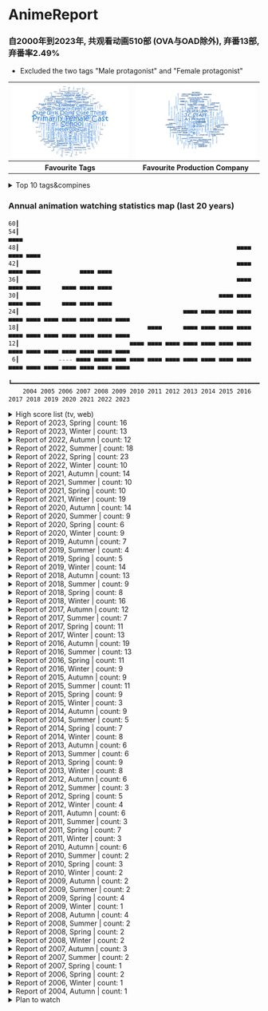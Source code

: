 # AnimeReport
### 自2000年到2023年, 共观看动画510部 (OVA与OAD除外), 弃番13部, 弃番率2.49%

- Excluded the two tags "Male protagonist" and "Female protagonist"
<table>
  <tr>
    <td><a href="https://github.com/ZjzMisaka/AnimeReport"><img width=1000 align="center" src="https://github.com/ZjzMisaka/AnimeReport/blob/main/tags.bmp" title="AnimeReport"/></a></td>
    <td><a href="https://github.com/ZjzMisaka/AnimeReport"><img width=1000 align="center" src="https://github.com/ZjzMisaka/AnimeReport/blob/main/companies.bmp" title="AnimeReport"/></a></td>
  </tr>
  <tr>
    <th>Favourite Tags</th>
    <th>Favourite Production Company</th>
  </tr>
</table>

<details>
  <summary>Top 10 tags&compines</summary>

  |index |tag|count|company|count|
  |----|----|----|----|----|
  |1|Primarily Female Cast|264|J.C.STAFF|33|
  |2|School|241|A-1 Pictures|25|
  |3|Cute Girls Doing Cute Things|177|动画工房|24|
  |4|Heterosexual|169|SILVER LINK.|21|
  |5|Primarily Teen Cast|149|京都动画|16|
  |6|Kuudere|139|CloverWorks|15|
  |7|Tsundere|128|Studio五组|12|
  |8|Ensemble Cast|124|SHAFT|12|
  |9|Seinen|113|8bit|11|
  |10|Magic|113|project No.9|11|
</details>


### Annual animation watching statistics map (last 20 years)
````
60┃                                                                                                    
54┃                                                                                           ■■■■     
48┃                                                             ■■■■                     ■■■■ ■■■■     
42┃                                                             ■■■■ ■■■■ ■■■■           ■■■■ ■■■■     
36┃                                                             ■■■■ ■■■■ ■■■■      ■■■■ ■■■■ ■■■■     
30┃                                                        ■■■■ ■■■■ ■■■■ ■■■■      ■■■■ ■■■■ ■■■■     
24┃                                              ■■■■ ■■■■ ■■■■ ■■■■ ■■■■ ■■■■ ■■■■ ■■■■ ■■■■ ■■■■ ■■■■
18┃                                    ■■■■      ■■■■ ■■■■ ■■■■ ■■■■ ■■■■ ■■■■ ■■■■ ■■■■ ■■■■ ■■■■ ■■■■
12┃                               ■■■■ ■■■■ ■■■■ ■■■■ ■■■■ ■■■■ ■■■■ ■■■■ ■■■■ ■■■■ ■■■■ ■■■■ ■■■■ ■■■■
 6┃           ₋₋₋₋ ■■■■ ■■■■ ■■■■ ■■■■ ■■■■ ■■■■ ■■■■ ■■■■ ■■■■ ■■■■ ■■■■ ■■■■ ■■■■ ■■■■ ■■■■ ■■■■ ■■■■
  ┗━━━━━━━━━━━━━━━━━━━━━━━━━━━━━━━━━━━━━━━━━━━━━━━━━━━━━━━━━━━━━━━━━━━━━━━━━━━━━━━━━━━━━━━━━━━━━━━━━━━━
    2004 2005 2006 2007 2008 2009 2010 2011 2012 2013 2014 2015 2016 2017 2018 2019 2020 2021 2022 2023
````

<details>
  <summary>High score list (tv, web)</summary>

  |中文名|Name|Score|
  |----|----|----|
  |孤独摇滚！|ぼっち・ざ・ろっく！|100|
  |赛马娘 Pretty Derby Season 2（第2期）|ウマ娘 プリティーダービー Season 2|100|
  |魔法少女小圆|魔法少女まどか☆マギカ|100|
  |K-ON!!(第二期)|けいおん!!|100|
  |K-ON!|けいおん!|100|
  |不當哥哥了！|お兄ちゃんはおしまい！|99|
  |请问您今天要来点兔子吗？BLOOM（第3期）|ご注文はうさぎですか? BLOOM|98|
  |请问您今天要来点兔子吗？？|ご注文はうさぎですか??|98|
  |请问您今天要来点兔子吗？|ご注文はうさぎですか？|98|
  |偶像大师 灰姑娘女孩 U149|アイドルマスター シンデレラガールズ U149|96|
  |【我推的孩子】|【推しの子】|95|
  |动物朋友|けものフレンズ|95|
  |钢之炼金术师 FULLMETAL ALCHEMIST|鋼の錬金術師 FULLMETAL ALCHEMIST|95|
  |幸运☆星|らき☆すた|95|
  |少女☆歌剧Revue Starlight|少女☆歌劇 レヴュー・スタァライト|92|
  |百合熊风暴|ユリ熊嵐|92|
  |KILL la KILL|キルラキル|92|
  |虛構推理 Season2（第2期）|虚構推理 Season2|90|
  |擅长捉弄人的高木同学3（第3期）|からかい上手の高木さん3|90|
  |SLOW LOOP-女孩的钓鱼慢活-|スローループ|90|
  |擅长捉弄人的高木同学|からかい上手の高木さん|90|
  |少女终末旅行|少女終末旅行|90|
  |小林家的龙女仆|小林さんちのメイドラゴン|90|
  |日常|日常|90|
  |我内心的糟糕念头|僕の心のヤバイやつ|88|
  |天使降临到我身边！|私に天使が舞い降りた!|88|
  |NEW GAME!!（第2期）|NEW GAME!!|88|
  |悠哉日常大王 Repeat（第2期）|のんのんびより りぴーと|88|
  |BanG Dream! 3rd Season（第3期）|BanG Dream! 3rd Season|87|
  |漫画女孩|こみっくがーるず|87|
  |樱Trick|桜Trick|87|
  |悠哉日常大王|のんのんびより|87|
  |明日同学的水手服|明日ちゃんのセーラー服|86|
  |輝夜姬想讓人告白-永不結束的初吻-（特別篇）|かぐや様は告らせたい-ファーストキッスは終わらない-|85|
  |久保同學不放過我|久保さんは僕を許さない|85|
  |在地下城尋求邂逅是否搞錯了什麼IV 深章 災厄篇（第4期第2部分）|ダンジョンに出会いを求めるのは間違っているだろうかIV 深章 厄災篇|85|
  |链锯人|チェンソーマン|85|
  |鬼灭之刃 无限列车篇（电视动画版）|『鬼滅の刃』無限列車編|85|
  |前辈有够烦|先輩がうざい後輩の話|85|
  |无职转生～到了异世界就拿出真本事～（下半）|無職転生～異世界行ったら本気だす～|85|
</details>

<details>
  <summary>Report of 2023, Spring | count: 16</summary>

  |中文名|Name|Status|Score|
  |----|----|----|----|
  |天国大魔境|天国大魔境|Watched|82|
  |和山田谈场Lv999的恋爱|山田くんとLv999の恋をする|Watched|70|
  |我内心的糟糕念头|僕の心のヤバイやつ|Watched|88|
  |熊熊勇闯异世界 PUNCH！（第2期）|くまクマ熊ベアーぱーんち！|Watched|75|
  |机战少女Alice Expansion|アリス・ギア・アイギス Expansion|Watched|72|
  |绊之Allele|絆のアリル|Watched|20|
  |偶像大师 灰姑娘女孩 U149|アイドルマスター シンデレラガールズ U149|Watched|96|
  |为美好的世界献上爆焰！|この素晴らしい世界に爆焔を！|Watched|83|
  |在无神世界里进行传教活动|神無き世界のカミサマ活動|Watched|69|
  |百合是我的工作！|私の百合はお仕事です！|Watched|79|
  |总之就是很可爱（第2期）|トニカクカワイイ|Watched|75|
  |魔法少女毁灭者|魔法少女マジカルデストロイヤーズ|Watched|83|
  |邻人似银河|おとなりに銀河|Watched|72|
  |不知内情的转学生不管三七二十一缠了上来。|事情を知らない転校生がグイグイくる。|GaveUp|-|
  |鬼灭之刃 刀匠村篇（第3期）|「鬼滅の刃」刀鍛冶の里編|Watched|84|
  |【我推的孩子】|【推しの子】|Watched|95|
</details>

<details>
  <summary>Report of 2023, Winter | count: 13</summary>

  |中文名|Name|Status|Score|
  |----|----|----|----|
  |轉生公主與天才千金的魔法革命|転生王女と天才令嬢の魔法革命|Watched|80|
  |小智是女孩啦！|トモちゃんは女の子！|Watched|83|
  |間諜教室|スパイ教室|Watched|70|
  |不當哥哥了！|お兄ちゃんはおしまい！|Watched|99|
  |虹咲四格 動畫版|にじよん あにめーしょん|Watched|75|
  |在地下城尋求邂逅是否搞錯了什麼IV 深章 災厄篇（第4期第2部分）|ダンジョンに出会いを求めるのは間違っているだろうかIV 深章 厄災篇|Watched|85|
  |無意間變成狗，被喜歡的女生撿回家。|犬になったら好きな人に拾われた。|Watched|70|
  |關於我在無意間被隔壁的天使變成廢柴這件事|お隣の天使様にいつの間にか駄目人間にされていた件|Watched|67|
  |不要欺負我，長瀞同學 2nd Attack（第2期）|イジらないで、長瀞さん 2nd Attack|Watched|78|
  |虛構推理 Season2（第2期）|虚構推理 Season2|Watched|90|
  |久保同學不放過我|久保さんは僕を許さない|Watched|85|
  |怕痛的我，把防禦力點滿就對了2（第2期）|痛いのは嫌なので防御力に極振りしたいと思います。2|Watched|70|
  |輝夜姬想讓人告白-永不結束的初吻-（特別篇）|かぐや様は告らせたい-ファーストキッスは終わらない-|Watched|85|
</details>

<details>
  <summary>Report of 2022, Autumn | count: 12</summary>

  |中文名|Name|Status|Score|
  |----|----|----|----|
  |宇崎学妹想要玩！ω（第2期）|宇崎ちゃんは遊びたい！ω|Watched|-|
  |间谍过家家（下半）|SPY×FAMILY|Watched|-|
  |菜鸟炼金术师开店营业中|新米錬金術師の店舗経営|Watched|-|
  |前进吧！登山少女 Next Summit（第4期）|ヤマノススメ Next Summit|Watched|-|
  |转生就是剑|転生したら剣でした|Watched|-|
  |孤独摇滚！|ぼっち・ざ・ろっく！|Watched|100|
  |链锯人|チェンソーマン|Watched|85|
  |4个人各自有着自己的秘密|4人はそれぞれウソをつく|Watched|-|
  |舰队Collection 总有一天，在那片海|「艦これ」いつかあの海で|GaveUp|-|
  |赛马娘 Pretty Derby 游戏1周年纪念特别动画|ゲーム『ウマ娘 プリティーダービー』1st Anniversary Special Animation|Watched|-|
  |悠哉赛马娘|うまゆる|Watched|-|
  |总之就是很可爱 ～制服～|トニカクカワイイ ～制服～|Watched|-|
</details>

<details>
  <summary>Report of 2022, Summer | count: 18</summary>

  |中文名|Name|Status|Score|
  |----|----|----|----|
  |出租女友（第2期）|彼女、お借りします|Watched|-|
  |Lycoris Recoil 莉可丽丝|リコリス・リコイル|Watched|-|
  |契约之吻|Engage Kiss|Watched|-|
  |联盟空军航空魔法音乐队 光辉魔女|連盟空軍航空魔法音楽隊 ルミナスウィッチーズ|Watched|-|
  |邪神与厨二病少女X（第3期）|邪神ちゃんドロップキックX|GaveUp|-|
  |继母的拖油瓶是我的前女友|継母の連れ子が元カノだった|Watched|-|
  |来自深渊 烈日的黄金乡（第2期）|メイドインアビス 烈日の黄金郷|Watched|-|
  |组长女儿与照料专员|組長娘と世話係|Watched|-|
  |彻夜之歌|よふかしのうた|Watched|-|
  |即使如此依旧步步进逼|それでも歩は寄せてくる|Watched|-|
  |SHADOWS HOUSE-影宅-（第2期）|シャドーハウス -2nd Season-|Watched|-|
  |天籁人偶|プリマドール|Watched|-|
  |打工吧！！魔王大人（第2期）|はたらく魔王さま！！|Watched|-|
  |Love Live! Superstar!!（第2期）|ラブライブ！スーパースター!!|Watched|-|
  |在地下城寻求邂逅是否搞错了什么IV 新章 迷宫篇（第4期第1部分）|ダンジョンに出会いを求めるのは間違っているだろうかIV 新章 迷宮篇|Watched|-|
  |新来的女佣有点怪|最近雇ったメイドが怪しい|GaveUp|-|
  |BanG Dream! Morfonication|BanG Dream! Morfonication|Watched|-|
  |我家师傅没有尾巴|うちの師匠はしっぽがない|Watched|-|
</details>

<details>
  <summary>Report of 2022, Spring | count: 23</summary>

  |中文名|Name|Status|Score|
  |----|----|----|----|
  |处刑少女的生存之道|処刑少女の生きる道|Watched|-|
  |不会拿捏距离的阿波连同学|阿波連さんははかれない|Watched|-|
  |Love Live! 虹咲学园学园偶像同好会（第2期）|ラブライブ！虹ヶ咲学園スクールアイドル同好会|Watched|-|
  |魔法纪录 魔法少女小圆外传 Final SEASON -浅梦的黎明-（第3期）|マギアレコード 魔法少女まどか☆マギカ外伝 Final SEASON -浅き夢の暁-|Watched|-|
  |Healer Girl 歌愈少女|ヒーラー・ガール|GaveUp|-|
  |勇者、辞职不干了|勇者、辞めます|Watched|-|
  |派对咖孔明|パリピ孔明|Watched|-|
  |RPG不动产|RPG不動産|Watched|-|
  |盾之勇者成名录 Season2（第2期）|盾の勇者の成り上がり Season2|Watched|-|
  |相合之物|であいもん|Watched|-|
  |古见同学有交流障碍症。（第2期）|古見さんは、コミュ症です。|Watched|-|
  |社畜想被幼女幽灵疗愈。|社畜さんは幼女幽霊に癒されたい。|Watched|-|
  |街角魔族 2丁目（第2期）|まちカドまぞく 2丁目|Watched|-|
  |魔法使黎明期|魔法使い黎明期|Watched|-|
  |爱在征服世界后|恋は世界征服のあとで|Watched|-|
  |约会大作战IV（第4期）|デート・ア・ライブIV|Watched|-|
  |辉夜大小姐想让我告白-超级浪漫-（第3期）|かぐや様は告らせたい-ウルトラロマンティック-|Watched|-|
  |间谍过家家（上半）|SPY×FAMILY|Watched|-|
  |女忍者椿的心事|くノ一ツバキの胸の内|Watched|-|
  |式守同学不只可爱而已|可愛いだけじゃない式守さん|Watched|-|
  |键等（第2期）|かぎなど|Watched|-|
  |夏日时光|サマータイムレンダ|Watched|-|
  |杜鹃婚约|カッコウの許嫁|Watched|-|
</details>

<details>
  <summary>Report of 2022, Winter | count: 10</summary>

  |中文名|Name|Status|Score|
  |----|----|----|----|
  |Irodori Midori|イロドリミドリ|Watched|-|
  |SLOW LOOP-女孩的钓鱼慢活-|スローループ|Watched|90|
  |少女前线|ドールズフロントライン|Watched|-|
  |擅长捉弄人的高木同学3（第3期）|からかい上手の高木さん3|Watched|90|
  |CUE!|CUE!|Watched|-|
  |更衣人偶坠入爱河|その着せ替え人形は恋をする|Watched|82|
  |明日同学的水手服|明日ちゃんのセーラー服|Watched|86|
  |与变成了异世界美少女的大叔一起冒险|異世界美少女受肉おじさんと|Watched|-|
  |自称贤者弟子的贤者|賢者の弟子を名乗る賢者|Watched|-|
  |BanG Dream! 少女乐团派对！5周年纪念动画 -CiRCLE THANKS PARTY!-|バンドリ！ガールズバンドパーティ！5th Anniversary Animation -CiRCLE THANKS PARTY!-|Watched|-|
</details>

<details>
  <summary>Report of 2021, Autumn | count: 14</summary>

  |中文名|Name|Status|Score|
  |----|----|----|----|
  |SELECTION PROJECT|SELECTION PROJECT|Watched|80|
  |结城友奈是勇者-大满开之章-（第3期）|結城友奈は勇者である-大満開の章-|Watched|-|
  |无职转生～到了异世界就拿出真本事～（下半）|無職転生～異世界行ったら本気だす～|Watched|85|
  |橘色荣耀！|プラオレ!～PRIDE OF ORANGE～|Watched|75|
  |古见同学有交流障碍症。|古見さんは、コミュ症です。|Watched|75|
  |大正处女御伽话|大正オトメ御伽話|Watched|80|
  |前辈有够烦|先輩がうざい後輩の話|Watched|85|
  |鬼灭之刃 无限列车篇（电视动画版）|『鬼滅の刃』無限列車編|Watched|85|
  |逆转世界的电池少女|逆転世界ノ電池少女|Watched|70|
  |BanG Dream! Girls Band Party!☆PICO Fever!（第3期）|BanG Dream! ガルパ☆ピコ ふぃーばー！|Watched|70|
  |键等|かぎなど|Watched|70|
  |鬼灭之刃 游郭篇（第2期）|『鬼滅の刃』遊郭編|Watched|-|
  |幼女战记 沙漠意面大作战|幼女戦記 砂漠のパスタ大作戦|Watched|-|
  |Assault Lily Fruits|アサルトリリィ ふるーつ|Watched|-|
</details>

<details>
  <summary>Report of 2021, Summer | count: 10</summary>

  |中文名|Name|Status|Score|
  |----|----|----|----|
  |转生成女性向游戏只有毁灭END的坏人大小姐X（第2期）|乙女ゲームの破滅フラグしかない悪役令嬢に転生してしまった…X|Watched|-|
  |死神少爷与黑女仆|死神坊ちゃんと黒メイド|Watched|-|
  |关于我转生变成史莱姆这档事（第2期下半）|転生したらスライムだった件|Watched|-|
  |开挂药师的异世界悠闲生活～到异世界开药房去～|チート薬師のスローライフ ～異世界に作ろうドラッグストア～|Watched|-|
  |小林家的龙女仆S（第2期）|小林さんちのメイドラゴンS|Watched|-|
  |白沙的水族馆|白い砂のアクアトープ|Watched|-|
  |Love Live! Superstar!!|ラブライブ！スーパースター!!|Watched|-|
  |急战5秒殊死斗|出会って5秒でバトル|Watched|-|
  |魔法纪录 魔法少女小圆外传 2nd SEASON -觉醒前夜-（第2期）|マギアレコード 魔法少女まどか☆マギカ外伝 2nd SEASON -覚醒前夜-|Watched|-|
  |贾希大人不气馁！|ジャヒー様はくじけない！|Watched|-|
</details>

<details>
  <summary>Report of 2021, Spring | count: 10</summary>

  |中文名|Name|Status|Score|
  |----|----|----|----|
  |SSSS.DYNAZENON|SSSS.DYNAZENON|Watched|-|
  |战斗员派遣中！|戦闘員、派遣します！|Watched|-|
  |龙先生，想要买个家。|ドラゴン、家を買う。|Watched|-|
  |变身成黑辣妹之后就和死党上床了。|黒ギャルになったから親友としてみた。|GaveUp|-|
  |关于我转生变成史莱姆这档事 转生史莱姆日记|転生したらスライムだった件 転スラ日記|Watched|-|
  |结城友奈是勇者 啾噜！|結城友奈は勇者である ちゅるっと！|Watched|-|
  |持续狩猎史莱姆三百年，不知不觉就练到LV MAX|スライム倒して300年、知らないうちにレベルMAXになってました|Watched|-|
  |SHADOWS HOUSE-影宅-|シャドーハウス|Watched|-|
  |不要欺负我，长瀞同学|イジらないで、長瀞さん|Watched|-|
  |奇蛋物语 Wonder Egg Priority（特别篇）|ワンダーエッグ・プライオリティ|Watched|-|
</details>

<details>
  <summary>Report of 2021, Winter | count: 19</summary>

  |中文名|Name|Status|Score|
  |----|----|----|----|
  |比方说，这是个出身魔王关附近的少年在新手村生活的故事|たとえばラストダンジョン前の村の少年が序盤の街で暮らすような物語|Watched|-|
  |赛马娘 Pretty Derby Season 2（第2期）|ウマ娘 プリティーダービー Season 2|Watched|100|
  |演剧偶像|ゲキドル|Watched|-|
  |Re:从零开始的异世界生活（第2期下半部）|Re:ゼロから始める異世界生活|Watched|-|
  |装甲娘战机|装甲娘戦機|Watched|-|
  |摇曳露营△ SEASON2（第2期）|ゆるキャン△ SEASON2|Watched|-|
  |约定的梦幻岛（第2期）|約束のネバーランド|Watched|-|
  |五等分的新娘∬（第2期）|五等分の花嫁∬|Watched|-|
  |弱角友崎同学|弱キャラ友崎くん|Watched|-|
  |工作细胞!!（第2期）|はたらく細胞!!|Watched|-|
  |工作细胞BLACK|はたらく細胞BLACK|Watched|-|
  |堀与宫村|ホリミヤ|Watched|-|
  |IDOLY PRIDE|IDOLY PRIDE|Watched|-|
  |无职转生～到了异世界就拿出真本事～（上半）|無職転生～異世界行ったら本気だす～|Watched|-|
  |悠哉日常大王 Nonstop（第3期）|のんのんびより のんすとっぷ|Watched|-|
  |关于我转生变成史莱姆这档事（第2期上半）|転生したらスライムだった件|Watched|-|
  |世界魔女出动！|ワールドウィッチーズ発進しますっ!|Watched|-|
  |奇蛋物语 Wonder Egg Priority|ワンダーエッグ・プライオリティ|Watched|-|
  |回复术士的重启人生|回復術士のやり直し|Watched|-|
</details>

<details>
  <summary>Report of 2020, Autumn | count: 14</summary>

  |中文名|Name|Status|Score|
  |----|----|----|----|
  |Assault Lily Bouquet|アサルトリリィ Bouquet|Watched|-|
  |魔女之旅|魔女の旅々|Watched|-|
  |在地下城寻求邂逅是否搞错了什么III（第3期）|ダンジョンに出会いを求めるのは間違っているだろうかIII|Watched|-|
  |总之就是很可爱|トニカクカワイイ|Watched|-|
  |Love Live! 虹咲学园学园偶像同好会|ラブライブ!虹ヶ咲学園スクールアイドル同好会|Watched|-|
  |战翼的希格德莉法|戦翼のシグルドリーヴァ|Watched|-|
  |前说！|まえせつ!|Watched|-|
  |在魔王城说晚安|魔王城でおやすみ|Watched|-|
  |熊熊勇闯异世界|くまクマ熊ベアー|Watched|-|
  |强袭魔女 通往柏林之路（第3期）|ストライクウィッチーズ ROAD to BERLIN|Watched|-|
  |安达与岛村|安達としまむら|Watched|-|
  |请问您今天要来点兔子吗？BLOOM（第3期）|ご注文はうさぎですか? BLOOM|Watched|98|
  |成神之日|神様になった日|Watched|55|
  |满溢的水果塔|おちこぼれフルーツタルト|Watched|-|
</details>

<details>
  <summary>Report of 2020, Summer | count: 9</summary>

  |中文名|Name|Status|Score|
  |----|----|----|----|
  |Lapis Re:LiGHTs|Lapis Re:LiGHTs|Watched|-|
  |BanG Dream! Girls Band Party!☆PICO～大份～（第2期）|BanG Dream! ガルパ☆ピコ～大盛り～|Watched|-|
  |马娘四格|うまよん|Watched|-|
  |Re:从零开始的异世界生活（第2期上半部）|Re:ゼロから始める異世界生活|Watched|-|
  |果然我的青春恋爱喜剧搞错了。完（第3期）|やはり俺の青春ラブコメはまちがっている。完|Watched|-|
  |宇崎学妹想要玩！|宇崎ちゃんは遊びたい!|Watched|-|
  |租借女友|彼女、お借りします|Watched|-|
  |刀剑神域Alicization War of Underworld（后半部下）|ソードアート・オンライン アリシゼーション War of Underworld|Watched|-|
  |科学超电磁炮T（下半）|とある科学の超電磁砲T|Watched|85|
</details>

<details>
  <summary>Report of 2020, Spring | count: 6</summary>

  |中文名|Name|Status|Score|
  |----|----|----|----|
  |转生成女性向游戏只有毁灭END的坏人大小姐|乙女ゲームの破滅フラグしかない悪役令嬢に転生してしまった…|Watched|-|
  |社长，战斗的时间到了！|社長、バトルの時間です!|Watched|-|
  |邪神与厨二病少女'（第2期）|邪神ちゃんドロップキック‘|Watched|-|
  |放学后堤防日志|放課後ていぼう日誌|Watched|-|
  |ARGONAVIS from BanG Dream! ANIMATION|アルゴナビス from BanG Dream! ANIMATION|Watched|-|
  |辉夜大小姐想让我告白？～天才们的恋爱头脑战～（第2期）|かぐや様は告らせたい?〜天才たちの恋愛頭脳戦〜|Watched|-|
</details>

<details>
  <summary>Report of 2020, Winter | count: 9</summary>

  |中文名|Name|Status|Score|
  |----|----|----|----|
  |恋爱中的小行星|恋する小惑星|Watched|-|
  |魔法纪录 魔法少女小圆外传|マギアレコード 魔法少女まどか☆マギカ外伝|Watched|-|
  |怕痛的我，把防御力点满就对了|痛いのは嫌なので防御力に極振りしたいと思います。|Watched|-|
  |奇幻☆怪盗？|はてな☆イリュージョン|Watched|-|
  |地缚少年花子君|地縛少年花子くん|Watched|-|
  |科学超电磁炮T（上半）|とある科学の超電磁砲T|Watched|-|
  |试证明理科生已坠入情网。|理系が恋に落ちたので証明してみた。|GaveUp|-|
  |虚构推理|虚構推理|Watched|-|
  |BanG Dream! 3rd Season（第3期）|BanG Dream! 3rd Season|Watched|87|
</details>

<details>
  <summary>Report of 2019, Autumn | count: 7</summary>

  |中文名|Name|Status|Score|
  |----|----|----|----|
  |慎重勇者～这个勇者明明超TUEEE却过度谨慎～|この勇者が俺TUEEEくせに慎重すぎる|Watched|-|
  |喜欢本大爷的竟然就你一个？|俺を好きなのはお前だけかよ|Watched|-|
  |放学后桌游俱乐部|放課後さいころ倶楽部|Watched|-|
  |我不是说了能力要平均值吗？|私、能力は平均値でって言ったよね!|Watched|-|
  |刺客守则|アサシンズプライド|Watched|-|
  |刀剑神域 Alicization War of Underworld（第3期后半上）|ソードアート・オンライン アリシゼーション War of Underworld|Watched|-|
  |美妙射击部|ライフル・イズ・ビューティフル|Watched|-|
</details>

<details>
  <summary>Report of 2019, Summer | count: 4</summary>

  |中文名|Name|Status|Score|
  |----|----|----|----|
  |女高中生的虚度日常|女子高生の無駄づかい|Watched|-|
  |擅长捉弄人的高木同学2（第2期）|からかい上手の高木さん2|Watched|-|
  |街角魔族|まちカドまぞく|Watched|-|
  |在地下城寻求邂逅是否搞错了什么II（第2期）|ダンジョンに出会いを求めるのは間違っているだろうかII|Watched|-|
</details>

<details>
  <summary>Report of 2019, Spring | count: 5</summary>

  |中文名|Name|Status|Score|
  |----|----|----|----|
  |川柳少女|川柳少女|Watched|-|
  |满脑都是○○的我没办法谈恋爱|淫らな青ちゃんは勉強ができない|Watched|-|
  |一个人的○○小日子|ひとりぼっちの○○生活|Watched|-|
  |鬼灭之刃 灶门炭治郎立志篇|鬼滅の刃 竈門炭治郎立志編|Watched|-|
  |强袭魔女 501部队出动！|ワールドウィッチーズシリーズ 501部隊発進しますっ!|Watched|-|
</details>

<details>
  <summary>Report of 2019, Winter | count: 14</summary>

  |中文名|Name|Status|Score|
  |----|----|----|----|
  |BanG Dream! 2nd season（第2期）|BanG Dream! 2nd season|Watched|-|
  |不吉波普不笑|ブギーポップは笑わない|GaveUp|-|
  |笑容的代价|エガオノダイカ|Watched|-|
  |迷你刀使|みにとじ|Watched|-|
  |笨拙之极的上野|上野さんは不器用|Watched|-|
  |天使降临到我身边！|私に天使が舞い降りた!|Watched|88|
  |盾之勇者成名录|盾の勇者の成り上がり|Watched|-|
  |烟草|ケムリクサ|Watched|-|
  |约定的梦幻岛|約束のネバーランド|Watched|-|
  |五等分的新娘|五等分の花嫁|Watched|-|
  |格林笔记 The Animation|グリムノーツ The Animation|GaveUp|-|
  |约会大作战III（第3期）|デート・ア・ライブIII|Watched|-|
  |辉夜大小姐想让我告白~天才们的恋爱头脑战~|かぐや様は告らせたい～天才たちの恋愛頭脳戦～|Watched|-|
  |Endro～！|えんどろ～!|Watched|-|
</details>

<details>
  <summary>Report of 2018, Autumn | count: 13</summary>

  |中文名|Name|Status|Score|
  |----|----|----|----|
  |关于我转生变成史莱姆这档事|転生したらスライムだった件|Watched|-|
  |青春猪头少年不会梦到兔女郎学姐|青春ブタ野郎はバニーガール先輩の夢を見ない|Watched|-|
  |隔壁的吸血鬼美眉|となりの吸血鬼さん|Watched|-|
  |终将成为你|やがて君になる|Watched|-|
  |魔法禁书目录III（第3期）|とある魔術の禁書目録III|Watched|-|
  |我家女仆有够烦！|うちのメイドがウザすぎる!|Watched|-|
  |SSSS.GRIDMAN|SSSS.GRIDMAN|Watched|-|
  |刀剑神域 Alicization（第3期前半）|ソードアート・オンライン アリシゼーション|Watched|-|
  |月影特工|RELEASE THE SPYCE|Watched|-|
  |Anima Yell!|アニマエール!|Watched|-|
  |我喜欢的是小说里的你|俺が好きなのは妹だけど妹じゃない|Watched|-|
  |只要贝尔哲布布大小姐喜欢就好|ベルゼブブ嬢のお気の召すまま。|Watched|-|
  |傀儡马戏团|からくりサーカス|Watched|-|
</details>

<details>
  <summary>Report of 2018, Summer | count: 9</summary>

  |中文名|Name|Status|Score|
  |----|----|----|----|
  |轻羽飞扬|はねバド!|Watched|-|
  |前进吧！登山少女 Third Season（第3期）|ヤマノススメ サードシーズン|Watched|-|
  |春原庄的管理员小姐|すのはら荘の管理人さん|Watched|-|
  |BanG Dream! Girls Band Party!☆PICO|BanG Dream! ガルパ☆ピコ|Watched|-|
  |昴宿七星|七星のスバル|Watched|-|
  |千绪的通学路|ちおちゃんの通学路|Watched|-|
  |工作细胞|はたらく細胞|Watched|-|
  |邪神与厨二病少女|邪神ちゃんドロップキック|Watched|-|
  |少女☆歌剧Revue Starlight|少女☆歌劇 レヴュー・スタァライト|Watched|92|
</details>

<details>
  <summary>Report of 2018, Spring | count: 8</summary>

  |中文名|Name|Status|Score|
  |----|----|----|----|
  |赛马娘 Pretty Derby|ウマ娘 プリティーダービー|Watched|-|
  |魔法少女 我|魔法少女 俺|Watched|-|
  |多田君不恋爱|多田くんは恋をしない|Watched|-|
  |漫画女孩|こみっくがーるず|Watched|87|
  |敦君与女朋友|あっくんとカノジョ|Watched|-|
  |魔法少女网站|魔法少女サイト|Watched|-|
  |刀剑神域外传Gun Gale Online|ソードアート・オンライン オルタナティブ ガンゲイル・オンライン|Watched|-|
  |LOST SONG|LOST SONG|Watched|-|
</details>

<details>
  <summary>Report of 2018, Winter | count: 16</summary>

  |中文名|Name|Status|Score|
  |----|----|----|----|
  |比宇宙更远的地方|宇宙よりも遠い場所|Watched|-|
  |爱吃拉面的小泉同学|ラーメン大好き小泉さん|Watched|-|
  |摇曳露营△|ゆるキャン△|Watched|-|
  |刀使之巫女|刀使ノ巫女|Watched|-|
  |citrus|citrus|Watched|-|
  |Slow Start|スロウスタート|Watched|-|
  |魔卡少女樱 透明牌篇|カードキャプターさくら クリアカード編|Watched|-|
  |三颗星彩色冒险|三ツ星カラーズ|Watched|-|
  |龙王的工作！|りゅうおうのおしごと!|Watched|-|
  |擅长捉弄人的高木同学|からかい上手の高木さん|Watched|90|
  |刻刻|刻刻|Watched|-|
  |紫罗兰永恒花园|ヴァイオレット・エヴァーガーデン|Watched|-|
  |粗点心战争2（第2期）|だがしかし2|Watched|-|
  |妖精森林的小不点|ハクメイとミコチ|Watched|-|
  |博多豚骨拉面团|博多豚骨ラーメンズ|Watched|-|
  |DARLING in the FRANXX|ダーリン・イン・ザ・フランキス|Watched|-|
</details>

<details>
  <summary>Report of 2017, Autumn | count: 12</summary>

  |中文名|Name|Status|Score|
  |----|----|----|----|
  |品酒要在成为夫妻后|お酒は夫婦になってから|Watched|-|
  |此花绮谭|このはな綺譚|Watched|-|
  |Just Because!|Just Because!|Watched|-|
  |少女终末旅行|少女終末旅行|Watched|90|
  |结城友奈是勇者-鹫尾须美之章 勇者之章-（第2期）|結城友奈は勇者である|Watched|-|
  |LoveLive! Sunshine!!（第2期）|ラブライブ! サンシャイン!!|Watched|-|
  |调教咖啡厅|ブレンド・S|Watched|-|
  |动画同好会|アニメガタリズ|Watched|-|
  |如果有妹妹就好了。|妹さえいればいい。|Watched|-|
  |我家有个鱼干妹R（第2期）|干物妹! うまるちゃんR|Watched|-|
  |Wake Up, Girls! 新章|Wake Up, Girls! 新章|Watched|-|
  |3月的狮子（第2期）|3月のライオン|Watched|-|
</details>

<details>
  <summary>Report of 2017, Summer | count: 7</summary>

  |中文名|Name|Status|Score|
  |----|----|----|----|
  |骑士&魔法|ナイツ&マジック|Watched|-|
  |单蠢女孩|アホガール|Watched|-|
  |徒然喜欢你|徒然チルドレン|Watched|-|
  |来自深渊|メイドインアビス|Watched|-|
  |Princess Principal|プリンセス・プリンシパル|Watched|-|
  |NEW GAME!!（第2期）|NEW GAME!!|Watched|88|
  |Gamers 电玩咖！|ゲーマーズ!|Watched|-|
</details>

<details>
  <summary>Report of 2017, Spring | count: 11</summary>

  |中文名|Name|Status|Score|
  |----|----|----|----|
  |爱丽丝与藏六|アリスと蔵六|Watched|-|
  |不正经的魔术讲师与禁忌教典|ロクでなし魔術講師と禁忌教典|Watched|-|
  |王室教师海涅|王室教師ハイネ|Watched|-|
  |樱花任务|サクラクエスト|Watched|-|
  |月色真美|月がきれい|Watched|-|
  |时钟机关之星|クロックワーク・プラネット|Watched|-|
  |恋爱暴君|恋愛暴君|Watched|-|
  |雏子的笔记|ひなこのーと|Watched|-|
  |情色漫画老师|エロマンガ先生|Watched|-|
  |从零开始的魔法书|ゼロから始める魔法の書|Watched|-|
  |末日时在做什么？有没有空？可以来拯救吗？|終末なにしてますか? 忙しいですか? 救ってもらっていいですか?|Watched|-|
</details>

<details>
  <summary>Report of 2017, Winter | count: 13</summary>

  |中文名|Name|Status|Score|
  |----|----|----|----|
  |黑白来看守所（第2期）|ナンバカ 2|Watched|-|
  |乌菈菈迷路帖|うらら迷路帖|Watched|-|
  |幼女战记|幼女戦記|Watched|-|
  |Tales of Zestiria the X（第2期）|テイルズ オブ ゼスティリア ザ クロス|Watched|-|
  |偶像事变|アイドル事変|Watched|-|
  |小魔女学园|リトルウィッチアカデミア|Watched|-|
  |废天使加百列|ガヴリールドロップアウト|Watched|85|
  |动物朋友|けものフレンズ|Watched|95|
  |CHAOS;CHILD 混沌之子|CHAOS;CHILD|Watched|-|
  |小林家的龙女仆|小林さんちのメイドラゴン|Watched|90|
  |为美好的世界献上祝福！（第2期）|この素晴らしい世界に祝福を! 2|Watched|-|
  |Rewrite（第2期）|Rewrite|Watched|-|
  |BanG Dream!|BanG Dream!|Watched|-|
</details>

<details>
  <summary>Report of 2016, Autumn | count: 19</summary>

  |中文名|Name|Status|Score|
  |----|----|----|----|
  |WWW.WORKING!!|WWW.WORKING!!|Watched|-|
  |魔法少女育成计划|魔法少女育成計画|Watched|-|
  |我老婆是学生会长！+！|おくさまが生徒会長!+!|Watched|-|
  |12岁。～小小胸口的怦然心动～（第2期）|12歳。～ちっちゃなムネのトキメキ～|Watched|-|
  |斯特拉的魔法|ステラのまほう|Watched|-|
  |灼热的桌球娘|灼熱の卓球娘|Watched|85|
  |神装少女小缠|装神少女まとい|Watched|-|
  |黑白来看守所|ナンバカ|Watched|-|
  |魔法少女什么的已经够了啦。（第2期）|魔法少女なんてもういいですから。セカンドシーズン|Watched|-|
  |奏响吧！上低音号2|響け! ユーフォニアム2|Watched|-|
  |无畏魔女|ブレイブウィッチーズ|Watched|-|
  |竞女!!!!!!!!|競女!!!!!!!!|Watched|-|
  |伯纳德小姐说|バーナード嬢曰く。|Watched|-|
  |少女编号|ガーリッシュナンバー|Watched|-|
  |亚人（第2期）|亜人|Watched|-|
  |长骑美眉|ろんぐらいだぁす!|Watched|-|
  |3月的狮子|3月のライオン|Watched|-|
  |超自然9人组|Occultic;Nine -オカルティック・ナイン-|Watched|-|
  |Fate/Grand Order|Fate/Grand Order|Watched|-|
</details>

<details>
  <summary>Report of 2016, Summer | count: 13</summary>

  |中文名|Name|Status|Score|
  |----|----|----|----|
  |小桃小栗 Love Love物语|ももくり|Watched|-|
  |LoveLive! Sunshine!!|ラブライブ! サンシャイン!!|Watched|-|
  |Rewrite|Rewrite|Watched|-|
  |Tales of Zestiria the X（第1期）|テイルズ オブ ゼスティリア ザ クロス|Watched|-|
  |NEW GAME!|NEW GAME!|Watched|-|
  |天真与闪电|甘々と稲妻|Watched|-|
  |TABOO TATTOO－禁忌咒纹－|タブー・タトゥー|Watched|-|
  |腐男子高校生活|腐男子高校生活|Watched|-|
  |魔装学园H×H|魔装学園H×H|Watched|-|
  |planetarian 星之梦|planetarian 〜ちいさなほしのゆめ〜|Watched|-|
  |这个美术社大有问题！|この美術部には問題がある!|Watched|-|
  |时间旅行少女～真理、和花与8名科学家～|タイムトラベル少女～マリ・ワカと8人の科学者たち～|Watched|-|
  |Qualidea Code|クオリディア・コード|Watched|-|
</details>

<details>
  <summary>Report of 2016, Spring | count: 11</summary>

  |中文名|Name|Status|Score|
  |----|----|----|----|
  |迷家|迷家 -マヨイガ-|Watched|-|
  |宇宙巡警露露子|宇宙パトロールルル子|Watched|-|
  |面包与和平！|パンでPeace!|Watched|-|
  |Re：从零开始的异世界生活|Re:ゼロから始める異世界生活|Watched|-|
  |12岁。～小小胸口的怦然心动～（第1期）|12歳。～ちっちゃなムネのトキメキ～|Watched|-|
  |Anne-Happy♪|あんハピ♪|Watched|-|
  |线上游戏的老婆不可能是女生？|ネトゲの嫁は女の子じゃないと思った?|Watched|-|
  |甲铁城的卡巴内里|甲鉄城のカバネリ|Watched|-|
  |在下坂本，有何贵干？|坂本ですが?|Watched|-|
  |三者三叶|三者三葉|Watched|-|
  |任性High-Spec|ワガママハイスペック|Watched|-|
</details>

<details>
  <summary>Report of 2016, Winter | count: 9</summary>

  |中文名|Name|Status|Score|
  |----|----|----|----|
  |少女们向荒野进发|少女たちは荒野を目指す|Watched|-|
  |粗点心战争|だがしかし|Watched|-|
  |魔法护士小麦R|ナースウィッチ小麦ちゃんR|Watched|-|
  |房东妹子青春期|大家さんは思春期!|Watched|-|
  |赤发白雪姬（第2期）|赤髪の白雪姫|Watched|85|
  |魔法少女什么的已经够了啦。|魔法少女なんてもういいですから。|Watched|-|
  |苍之彼方的四重奏|蒼の彼方のフォーリズム|Watched|-|
  |为美好的世界献上祝福！|この素晴らしい世界に祝福を!|Watched|-|
  |亚人（第1期）|亜人|Watched|-|
</details>

<details>
  <summary>Report of 2015, Autumn | count: 9</summary>

  |中文名|Name|Status|Score|
  |----|----|----|----|
  |青年怪医黑杰克|ヤング ブラック・ジャック|Watched|-|
  |重装武器|ヘヴィーオブジェクト|Watched|-|
  |流浪神差 ARAGOTO（第2期）|ノラガミ ARAGOTO|Watched|-|
  |小森拒不了！|小森さんは断れない!|Watched|-|
  |摇曳百合 3☆High!|ゆるゆり さん☆ハイ!|Watched|-|
  |绯弹的亚莉亚AA|緋弾のアリアAA|Watched|-|
  |我被绑架到贵族女校当“庶民样本”|俺がお嬢様学校に「庶民サンプル」としてゲッツされた件|Watched|-|
  |请问您今天要来点兔子吗？？|ご注文はうさぎですか??|Watched|98|
  |WORKING!!!“LORD OF THE 小鸟游”|WORKING!!!「ロード・オブ・ザ・小鳥遊」|Watched|-|
</details>

<details>
  <summary>Report of 2015, Summer | count: 11</summary>

  |中文名|Name|Status|Score|
  |----|----|----|----|
  |我老婆是学生会长！|おくさまが生徒会長!|Watched|-|
  |若叶女孩|わかば＊ガール|Watched|-|
  |下流梗不存在的灰暗世界|下ネタという概念が存在しない退屈な世界|Watched|-|
  |WORKING!!!（第3期）|WORKING!!!|Watched|-|
  |赤发白雪姬（第1期）|赤髪の白雪姫|Watched|85|
  |出包王女DARKNESS（第2期）|To LOVEる -とらぶる- ダークネス-2nd|Watched|-|
  |悠哉日常大王 Repeat（第2期）|のんのんびより りぴーと|Watched|88|
  |那就是声优！|それが声優!|Watched|-|
  |我家有个鱼干妹|干物妹! うまるちゃん|Watched|-|
  |学园孤岛|がっこうぐらし!|Watched|-|
  |轻松百合 夏日时光！+|ゆるゆり なちゅやちゅみ!+|Watched|-|
</details>

<details>
  <summary>Report of 2015, Spring | count: 9</summary>

  |中文名|Name|Status|Score|
  |----|----|----|----|
  |关于完全听不懂老公在说什么的事（第2期）|旦那が何を言っているかわからない件 2スレ目|Watched|-|
  |我的青春恋爱喜剧果然有问题 续|やはり俺の青春ラブコメはまちがっている。続|Watched|-|
  |在地下城寻求邂逅是否搞错了什么|ダンジョンに出会いを求めるのは間違っているだろうか|Watched|-|
  |小长门有希的消失|長門有希ちゃんの消失|Watched|-|
  |Fate/stay night [Unlimited Blade Works]（第2期）|Fate/stay night [Unlimited Blade Works]|Watched|-|
  |你好！！黄金拼图|ハロー!! きんいろモザイク|Watched|-|
  |奏响吧！上低音号|響け! ユーフォニアム|Watched|-|
  |浦和的小调|浦和の調ちゃん|Watched|-|
  |伪恋:（第2期）|ニセコイ:|Watched|-|
</details>

<details>
  <summary>Report of 2015, Winter | count: 3</summary>

  |中文名|Name|Status|Score|
  |----|----|----|----|
  |百合熊风暴|ユリ熊嵐|Watched|92|
  |元气少女缘结神◎|神様はじめました◎|Watched|-|
  |舰队Collection|艦隊これくしょん -艦これ-|Watched|-|
</details>

<details>
  <summary>Report of 2014, Autumn | count: 9</summary>

  |中文名|Name|Status|Score|
  |----|----|----|----|
  |电器街的漫画店|デンキ街の本屋さん|Watched|-|
  |关于完全听不懂老公在说什么的事|旦那が何を言っているかわからない件|Watched|-|
  |Fate/stay night [Unlimited Blade Works]（第1期）|Fate/stay night [Unlimited Blade Works]|Watched|-|
  |日常生活中的异能战斗|異能バトルは日常系のなかで|Watched|-|
  |棺姬嘉依卡 AVENGING BATTLE|棺姫のチャイカ AVENGING BATTLE|Watched|-|
  |四月是你的谎言|四月は君の嘘|Watched|-|
  |我，要成为双马尾|俺、ツインテールになります。|Watched|-|
  |结城友奈是勇者|結城友奈は勇者である|Watched|-|
  |Tales of Zestiria ～导师的黎明～|テイルズ オブ ゼスティリア ～導師の夜明け～|Watched|-|
</details>

<details>
  <summary>Report of 2014, Summer | count: 5</summary>

  |中文名|Name|Status|Score|
  |----|----|----|----|
  |刀剑神域Ⅱ|ソードアート・オンラインⅡ|Watched|-|
  |生存游戏社|さばげぶっ!|Watched|-|
  |斩！赤红之瞳|アカメが斬る!|Watched|-|
  |月刊少女野崎同学|月刊少女野崎くん|Watched|-|
  |前进吧！登山少女 第二季|ヤマノススメ セカンドシーズン|Watched|-|
</details>

<details>
  <summary>Report of 2014, Spring | count: 7</summary>

  |中文名|Name|Status|Score|
  |----|----|----|----|
  |战斗少女选择者 WIXOSS|selector infected WIXOSS|Watched|-|
  |LoveLive!（第2期）|ラブライブ!|Watched|-|
  |NO GAME NO LIFE 游戏人生|ノーゲーム・ノーライフ|Watched|-|
  |棺姬嘉依卡（第1期）|棺姫のチャイカ|Watched|-|
  |请问您今天要来点兔子吗？|ご注文はうさぎですか？|Watched|98|
  |约会大作战Ⅱ|デート・ア・ライブⅡ|Watched|-|
  |GJ部@|GJ部@|Watched|-|
</details>

<details>
  <summary>Report of 2014, Winter | count: 8</summary>

  |中文名|Name|Status|Score|
  |----|----|----|----|
  |妄想学生会＊|生徒会役員共＊|Watched|-|
  |流浪神差（第1期）|ノラガミ|Watched|-|
  |中二病也想谈恋爱！恋|中二病でも恋がしたい! 戀|Watched|85|
  |未确认进行式|未確認で進行形|Watched|-|
  |樱Trick|桜Trick|Watched|87|
  |农林|のうりん|Watched|-|
  |伪恋|ニセコイ|Watched|-|
  |摸索吧！部活剧 安可|てさぐれ! 部活もの あんこーる|Watched|-|
</details>

<details>
  <summary>Report of 2013, Autumn | count: 6</summary>

  |中文名|Name|Status|Score|
  |----|----|----|----|
  |境界的彼方|境界の彼方|Watched|-|
  |KILL la KILL|キルラキル|Watched|92|
  |摸索吧！部活剧|てさぐれ! 部活もの|Watched|-|
  |悠哉日常大王|のんのんびより|Watched|87|
  |苍蓝钢铁的琶音|蒼き鋼のアルペジオ -アルス・ノヴァ-|Watched|-|
  |刀剑神域 Extra Edition|ソードアート・オンライン Extra Edition|Watched|-|
</details>

<details>
  <summary>Report of 2013, Summer | count: 6</summary>

  |中文名|Name|Status|Score|
  |----|----|----|----|
  |狗与剪刀必有用|犬とハサミは使いよう|Watched|-|
  |新蔷薇少女|ローゼンメイデン|Watched|-|
  |恋爱研究所|恋愛ラボ|Watched|-|
  |Servant×Service|サーバント×サービス|Watched|-|
  |萝球社！SS|ロウきゅーぶ! SS|Watched|-|
  |黄金拼图|きんいろモザイク|Watched|-|
</details>

<details>
  <summary>Report of 2013, Spring | count: 9</summary>

  |中文名|Name|Status|Score|
  |----|----|----|----|
  |打工吧！魔王大人|はたらく魔王さま!|Watched|-|
  |果然我的青春恋爱喜剧搞错了。|やはり俺の青春ラブコメはまちがっている。|Watched|-|
  |约会大作战[春 3]|デート・ア・ライブ|Watched|-|
  |我的妹妹哪有这么可爱。(第2期)|俺の妹がこんなに可愛いわけがない。|Watched|-|
  |袭来！美少女邪神W|這いよれ! ニャル子さんW|Watched|-|
  |旋风管家Cuties|ハヤテのごとく! Cuties|Watched|-|
  |YUYU式|ゆゆ式|Watched|-|
  |科学超电磁炮S|とある科学の超電磁砲S|Watched|-|
  |变态王子与不笑猫|変態王子と笑わない猫。|Watched|-|
</details>

<details>
  <summary>Report of 2013, Winter | count: 8</summary>

  |中文名|Name|Status|Score|
  |----|----|----|----|
  |前进吧！登山少女（第1期）|ヤマノススメ|Watched|-|
  |南家三姐妹 回来了|みなみけ ただいま|Watched|-|
  |LoveLive!（第1期）|ラブライブ!|Watched|-|
  |玉子市场|たまこまーけっと|Watched|-|
  |学生会的一存 Lv.2[冬 1]|生徒会の一存 Lv.2|Watched|-|
  |GJ部|GJ部|Watched|-|
  |我的朋友很少NEXT|僕は友達が少ないNEXT|Watched|-|
  |琴浦小姐|琴浦さん|Watched|-|
</details>

<details>
  <summary>Report of 2012, Autumn | count: 6</summary>

  |中文名|Name|Status|Score|
  |----|----|----|----|
  |元气少女缘结神|神様はじめました|Watched|-|
  |中二病也要谈恋爱！|中二病でも恋がしたい！|Watched|85|
  |旋风管家! CAN'T TAKE MY EYES OFF YOU|ハヤテのごとく! CAN'T TAKE MY EYES OFF YOU|Watched|-|
  |出包王女DARKNESS|To LOVEる -とらぶる- ダークネス-|Watched|-|
  |樱花庄的宠物女孩|さくら荘のペットな彼女|Watched|-|
  |少女与战车[秋 7]|ガールズ＆パンツァー|Watched|-|
</details>

<details>
  <summary>Report of 2012, Summer | count: 3</summary>

  |中文名|Name|Status|Score|
  |----|----|----|----|
  |轻松百合♪♪|ゆるゆり♪♪|Watched|-|
  |刀剑神域|ソードアート・オンライン|Watched|-|
  |来自新世界|新世界より|GaveUp|-|
</details>

<details>
  <summary>Report of 2012, Spring | count: 5</summary>

  |中文名|Name|Status|Score|
  |----|----|----|----|
  |一起一起这里那里|あっちこっち|Watched|-|
  |僵尸哪有那么萌？|さんかれあ|Watched|-|
  |加速世界|アクセル・ワールド|Watched|-|
  |Fate/Zero 第2期|Fate/Zero|Watched|-|
  |冰菓|氷菓|Watched|-|
</details>

<details>
  <summary>Report of 2012, Winter | count: 4</summary>

  |中文名|Name|Status|Score|
  |----|----|----|----|
  |爱杀宝贝|キルミーベイベー|Watched|-|
  |零之使魔F|ゼロの使い魔F|Watched|-|
  |在盛夏等待|あの夏で待ってる|Watched|-|
  |男子高校生的日常|男子高校生の日常|Watched|-|
</details>

<details>
  <summary>Report of 2011, Autumn | count: 6</summary>

  |中文名|Name|Status|Score|
  |----|----|----|----|
  |Fate/Zero|Fate/Zero|Watched|-|
  |WORKING'!!|WORKING'!!|Watched|-|
  |我的朋友很少|僕は友達が少ない|Watched|-|
  |灼眼的夏娜III-FINAL-|灼眼のシャナIII-FINAL-|Watched|-|
  |便·当|ベン・トー|Watched|-|
  |未来日记|未来日記|Watched|-|
</details>

<details>
  <summary>Report of 2011, Summer | count: 3</summary>

  |中文名|Name|Status|Score|
  |----|----|----|----|
  |萝球社！|ロウきゅーぶ!|Watched|-|
  |神的记事本|神様のメモ帳|Watched|-|
  |笨蛋，测验，召唤兽（第2期）|バカとテストと召喚獣にっ！|Watched|-|
</details>

<details>
  <summary>Report of 2011, Spring | count: 7</summary>

  |中文名|Name|Status|Score|
  |----|----|----|----|
  |日常|日常|Watched|90|
  |花开物语|花咲くいろは|Watched|-|
  |命运石之门|シュタインズ・ゲート|GaveUp|-|
  |A频道|Aチャンネル|Watched|-|
  |我们仍未知道那天所看见的花名。|あの日見た花の名前を僕達はまだ知らない|Watched|-|
  |电波女与青春男|電波女と青春男|Watched|-|
  |绯弹的亚莉亚|緋弾のアリア|Watched|-|
</details>

<details>
  <summary>Report of 2011, Winter | count: 3</summary>

  |中文名|Name|Status|Score|
  |----|----|----|----|
  |魔法少女小圆|魔法少女まどか☆マギカ|Watched|100|
  |GOSICK|GOSICK -ゴシック-|Watched|-|
  |放浪男孩|放浪息子|Watched|-|
</details>

<details>
  <summary>Report of 2010, Autumn | count: 6</summary>

  |中文名|Name|Status|Score|
  |----|----|----|----|
  |我的妹妹哪有这么可爱！|俺の妹がこんなに可愛いわけがない|Watched|-|
  |缘之空|ヨスガノソラ|Watched|-|
  |更多出包王女|もっと To LOVEる -とらぶる-|Watched|-|
  |女仆咖啡厅|それでも町は廻っている|Watched|-|
  |魔法禁书目录II|とある魔術の禁書目録II|Watched|-|
  |潜行吧！奈亚子 Remember My Love（craft先生）|這いよる! ニャルアニ リメンバー・マイ・ラブ（クラフト先生）|Watched|-|
</details>

<details>
  <summary>Report of 2010, Summer | count: 2</summary>

  |中文名|Name|Status|Score|
  |----|----|----|----|
  |妄想学生会|生徒会役員共|Watched|-|
  |强袭魔女2|ストライクウィッチーズ2|Watched|-|
</details>

<details>
  <summary>Report of 2010, Spring | count: 3</summary>

  |中文名|Name|Status|Score|
  |----|----|----|----|
  |Angel Beats!|Angel Beats!|Watched|-|
  |迷糊餐厅|WORKING!!|Watched|-|
  |K-ON!!(第二期)|けいおん!!|Watched|100|
</details>

<details>
  <summary>Report of 2010, Winter | count: 2</summary>

  |中文名|Name|Status|Score|
  |----|----|----|----|
  |笨蛋，测验，召唤兽|バカとテストと召喚獣|Watched|-|
  |花丸幼稚园|はなまる幼稚園|Watched|-|
</details>

<details>
  <summary>Report of 2009, Autumn | count: 2</summary>

  |中文名|Name|Status|Score|
  |----|----|----|----|
  |学生会的一己之见|生徒会の一存|Watched|-|
  |科学超电磁炮|とある科学の超電磁砲|Watched|-|
</details>

<details>
  <summary>Report of 2009, Summer | count: 2</summary>

  |中文名|Name|Status|Score|
  |----|----|----|----|
  |加奈日记|かなめも|Watched|-|
  |狼与辛香料II|狼と香辛料II|Watched|-|
</details>

<details>
  <summary>Report of 2009, Spring | count: 4</summary>

  |中文名|Name|Status|Score|
  |----|----|----|----|
  |K-ON!|けいおん!|Watched|100|
  |凉宫春日的忧郁(2009年版)|涼宮ハルヒの憂鬱|Watched|-|
  |旋风管家!!|ハヤテのごとく!!|Watched|-|
  |钢之炼金术师 FULLMETAL ALCHEMIST|鋼の錬金術師 FULLMETAL ALCHEMIST|Watched|95|
</details>

<details>
  <summary>Report of 2009, Winter | count: 1</summary>

  |中文名|Name|Status|Score|
  |----|----|----|----|
  |南家三姊妹 欢迎回家|みなみけ おかえり|Watched|-|
</details>

<details>
  <summary>Report of 2008, Autumn | count: 4</summary>

  |中文名|Name|Status|Score|
  |----|----|----|----|
  |TIGER×DRAGON！|とらドラ!|Watched|-|
  |CLANNAD ～AFTER STORY～|CLANNAD ～AFTER STORY～|Watched|-|
  |神薙|かんなぎ|Watched|-|
  |魔法禁书目录|とある魔術の禁書目録|Watched|-|
</details>

<details>
  <summary>Report of 2008, Summer | count: 2</summary>

  |中文名|Name|Status|Score|
  |----|----|----|----|
  |Strike Witches|ストライクウィッチーズ|Watched|-|
  |零之使魔 ～三美姬的轮舞～|ゼロの使い魔 ～三美姫の輪舞～|Watched|-|
</details>

<details>
  <summary>Report of 2008, Spring | count: 2</summary>

  |中文名|Name|Status|Score|
  |----|----|----|----|
  |出包王女|To LOVEる -とらぶる-|Watched|-|
  |图书馆战争|図書館戦争|Watched|-|
</details>

<details>
  <summary>Report of 2008, Winter | count: 2</summary>

  |中文名|Name|Status|Score|
  |----|----|----|----|
  |南家三姊妹～再来一碗～|みなみけ〜おかわり〜|Watched|-|
  |狼与辛香料|狼と香辛料|Watched|-|
</details>

<details>
  <summary>Report of 2007, Autumn | count: 3</summary>

  |中文名|Name|Status|Score|
  |----|----|----|----|
  |CLANNAD|CLANNAD|Watched|-|
  |灼眼的夏娜II|灼眼のシャナII|Watched|-|
  |南家三姊妹|みなみけ|Watched|-|
</details>

<details>
  <summary>Report of 2007, Summer | count: 2</summary>

  |中文名|Name|Status|Score|
  |----|----|----|----|
  |零之使魔～双月的骑士～|ゼロの使い魔〜双月の騎士〜|Watched|-|
  |萌单|もえたん|Watched|-|
</details>

<details>
  <summary>Report of 2007, Spring | count: 1</summary>

  |中文名|Name|Status|Score|
  |----|----|----|----|
  |幸运☆星|らき☆すた|Watched|95|
</details>

<details>
  <summary>Report of 2006, Spring | count: 2</summary>

  |中文名|Name|Status|Score|
  |----|----|----|----|
  |凉宫春日的忧郁2006版|凉宫ハルヒの忧郁|Watched|-|
  |寒蝉鸣泣之时||GaveUp|-|
</details>

<details>
  <summary>Report of 2006, Winter | count: 1</summary>

  |中文名|Name|Status|Score|
  |----|----|----|----|
  |Fate/stay night|Fate/stay night|Watched|-|
</details>

<details>
  <summary>Report of 2004, Autumn | count: 1</summary>

  |中文名|Name|Status|Score|
  |----|----|----|----|
  |校园迷糊大王 第一季|スクールランブル|GaveUp|-|
</details>

<details>
  <summary>Plan to watch</summary>

  |中文名|Name|
  |----|----|
  |魔法少女奈叶StrikerS|魔法少女リリカルなのはStrikerS|
  |命运石之门|シュタインズ・ゲート|
  |来自新世界|新世界より|
  |Fate/kaleid liner 魔法少女☆伊莉雅[夏 3]|Fate/kaleid liner プリズマ☆イリヤ|
  |Fate/kaleid liner 魔法少女☆伊莉雅 2wei|Fate/kaleid liner プリズマ☆イリヤ ツヴァイ！|
  |Fate/kaleid liner 魔法少女☆伊莉雅 2wei Herz!|Fate/kaleid liner プリズマ☆イリヤ ツヴァイ ヘルツ!|
  |Fate/kaleid liner 魔法少女☆伊莉雅 2wei!（OVA）|Fate/kaleid liner プリズマ☆イリヤ ツヴァイ!|
  |Fate/kaleid liner 魔法少女☆伊莉雅 3rei!!|Fate/kaleid liner プリズマ☆イリヤ ドライ!!|
  |Fate/kaleid liner 魔法少女☆伊莉雅 雪下的誓言|劇場版 Fate/kaleid liner プリズマ☆イリヤ 雪下の誓い|
  |贤惠幼妻仙狐小姐|世話やきキツネの仙狐さん|
  |Fate/kaleid liner 魔法少女☆伊莉雅 Prisma☆Phantasm|Fate/kaleid liner Prisma☆Illya プリズマ☆ファンタズム|
  |BanG Dream! It's MyGO!!!!!|BanG Dream! It's MyGO!!!!!|
</details>

